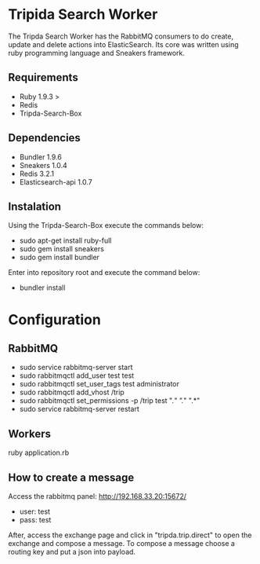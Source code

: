 # Tripida Search Worker

The Tripda Search Worker has the RabbitMQ consumers to do create, update and delete actions into ElasticSearch. Its core was written using ruby programming language and Sneakers framework.

## Requirements
- Ruby 1.9.3 >
- Redis
- Tripda-Search-Box

## Dependencies
- Bundler 1.9.6
- Sneakers 1.0.4
- Redis 3.2.1
- Elasticsearch-api 1.0.7

## Instalation
Using the Tripda-Search-Box execute the commands below:

- sudo apt-get install ruby-full
- sudo gem install sneakers
- sudo gem install bundler

Enter into repository root and execute the command below:
- bundler install

# Configuration
## RabbitMQ
- sudo service rabbitmq-server start
- sudo rabbitmqctl add_user test test
- sudo rabbitmqctl set_user_tags test administrator
- sudo rabbitmqctl add_vhost /trip
- sudo rabbitmqctl set_permissions -p /trip test ".*" ".*" ".*"
- sudo service rabbitmq-server restart

## Workers
ruby application.rb


## How to create a message
Access the rabbitmq panel: http://192.168.33.20:15672/
- user: test
- pass: test

After, access the exchange page and click in "tripda.trip.direct" to open the exchange and compose a message. To compose a message choose a routing key and put a json into payload.


